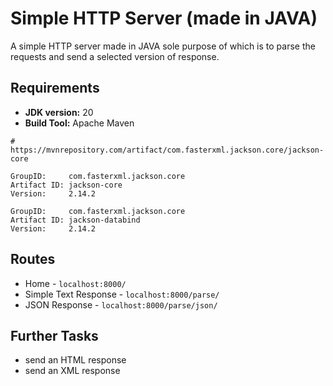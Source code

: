 # Simple HTTP Server (made in JAVA)
A simple HTTP server made in JAVA sole purpose of which is to parse the requests and send a selected version of response.

## Requirements

- **JDK version:** 20
- **Build Tool:** Apache Maven

```
# https://mvnrepository.com/artifact/com.fasterxml.jackson.core/jackson-core

GroupID:     com.fasterxml.jackson.core
Artifact ID: jackson-core
Version:     2.14.2

GroupID:     com.fasterxml.jackson.core
Artifact ID: jackson-databind
Version:     2.14.2
```

## Routes

- Home - `localhost:8000/`
- Simple Text Response - `localhost:8000/parse/`
- JSON Response - `localhost:8000/parse/json/`

## Further Tasks

- send an HTML response
- send an XML response
